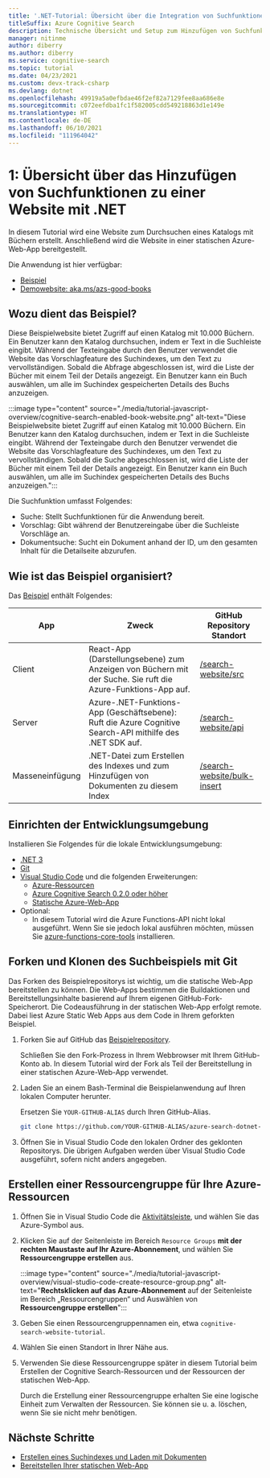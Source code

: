 ```yaml
---
title: '.NET-Tutorial: Übersicht über die Integration von Suchfunktionen'
titleSuffix: Azure Cognitive Search
description: Technische Übersicht und Setup zum Hinzufügen von Suchfunktionen zu einer Website und zum Bereitstellen in einer statischen Azure-Web-App mit .NET
manager: nitinme
author: diberry
ms.author: diberry
ms.service: cognitive-search
ms.topic: tutorial
ms.date: 04/23/2021
ms.custom: devx-track-csharp
ms.devlang: dotnet
ms.openlocfilehash: 49919a5a0efbdae46f2ef82a7129fee8aa686e8e
ms.sourcegitcommit: c072eefdba1fc1f582005cdd549218863d1e149e
ms.translationtype: HT
ms.contentlocale: de-DE
ms.lasthandoff: 06/10/2021
ms.locfileid: "111964042"
---
```

# <a name="1---overview-of-adding-search-to-a-website-with-net"></a>1: Übersicht über das Hinzufügen von Suchfunktionen zu einer Website mit .NET

In diesem Tutorial wird eine Website zum Durchsuchen eines Katalogs mit Büchern erstellt. Anschließend wird die Website in einer statischen Azure-Web-App bereitgestellt. 

Die Anwendung ist hier verfügbar: 
* [Beispiel](https://github.com/azure-samples/azure-search-dotnet-samples/tree/master/search-website)
* [Demowebsite: aka.ms/azs-good-books](https://aka.ms/azs-good-books)

## <a name="what-does-the-sample-do"></a>Wozu dient das Beispiel? 

Diese Beispielwebsite bietet Zugriff auf einen Katalog mit 10.000 Büchern. Ein Benutzer kann den Katalog durchsuchen, indem er Text in die Suchleiste eingibt. Während der Texteingabe durch den Benutzer verwendet die Website das Vorschlagfeature des Suchindexes, um den Text zu vervollständigen. Sobald die Abfrage abgeschlossen ist, wird die Liste der Bücher mit einem Teil der Details angezeigt. Ein Benutzer kann ein Buch auswählen, um alle im Suchindex gespeicherten Details des Buchs anzuzeigen. 

:::image type="content" source="./media/tutorial-javascript-overview/cognitive-search-enabled-book-website.png" alt-text="Diese Beispielwebsite bietet Zugriff auf einen Katalog mit 10.000 Büchern. Ein Benutzer kann den Katalog durchsuchen, indem er Text in die Suchleiste eingibt. Während der Texteingabe durch den Benutzer verwendet die Website das Vorschlagfeature des Suchindexes, um den Text zu vervollständigen. Sobald die Suche abgeschlossen ist, wird die Liste der Bücher mit einem Teil der Details angezeigt. Ein Benutzer kann ein Buch auswählen, um alle im Suchindex gespeicherten Details des Buchs anzuzeigen.":::

Die Suchfunktion umfasst Folgendes: 

* Suche: Stellt Suchfunktionen für die Anwendung bereit.
* Vorschlag: Gibt während der Benutzereingabe über die Suchleiste Vorschläge an.
* Dokumentsuche: Sucht ein Dokument anhand der ID, um den gesamten Inhalt für die Detailseite abzurufen.

## <a name="how-is-the-sample-organized"></a>Wie ist das Beispiel organisiert?

Das [Beispiel](https://github.com/Azure-Samples/azure-search-dotnet-samples/tree/master/search-website) enthält Folgendes:

|App|Zweck|GitHub<br>Repository<br>Standort|
|--|--|--|
|Client|React-App (Darstellungsebene) zum Anzeigen von Büchern mit der Suche. Sie ruft die Azure-Funktions-App auf. |[/search-website/src](https://github.com/Azure-Samples/azure-search-dotnet-samples/tree/master/search-website/src)|
|Server|Azure-.NET-Funktions-App (Geschäftsebene): Ruft die Azure Cognitive Search-API mithilfe des .NET SDK auf. |[/search-website/api](https://github.com/Azure-Samples/azure-search-dotnet-samples/tree/master/search-website/api)|
|Masseneinfügung|.NET-Datei zum Erstellen des Indexes und zum Hinzufügen von Dokumenten zu diesem Index|[/search-website/bulk-insert](https://github.com/Azure-Samples/azure-search-dotnet-samples/tree/master/search-website/bulk-insert)|

## <a name="set-up-your-development-environment"></a>Einrichten der Entwicklungsumgebung

Installieren Sie Folgendes für die lokale Entwicklungsumgebung: 

- [.NET 3](https://dotnet.microsoft.com/download/dotnet/5.0)  
- [Git](https://git-scm.com/downloads)
- [Visual Studio Code](https://code.visualstudio.com/) und die folgenden Erweiterungen:
    - [Azure-Ressourcen](https://marketplace.visualstudio.com/items?itemName=ms-azuretools.vscode-azureresourcegroups)
    - [Azure Cognitive Search 0.2.0 oder höher](https://marketplace.visualstudio.com/items?itemName=ms-azuretools.vscode-azurecognitivesearch)
    - [Statische Azure-Web-App](https://marketplace.visualstudio.com/items?itemName=ms-azuretools.vscode-azurestaticwebapps) 
- Optional:
    - In diesem Tutorial wird die Azure Functions-API nicht lokal ausgeführt. Wenn Sie sie jedoch lokal ausführen möchten, müssen Sie [azure-functions-core-tools](../azure-functions/functions-run-local.md?tabs=linux%2ccsharp%2cbash#install-the-azure-functions-core-tools) installieren.

## <a name="fork-and-clone-the-search-sample-with-git"></a>Forken und Klonen des Suchbeispiels mit Git

Das Forken des Beispielrepositorys ist wichtig, um die statische Web-App bereitstellen zu können. Die Web-Apps bestimmen die Buildaktionen und Bereitstellungsinhalte basierend auf Ihrem eigenen GitHub-Fork-Speicherort. Die Codeausführung in der statischen Web-App erfolgt remote. Dabei liest Azure Static Web Apps aus dem Code in Ihrem geforkten Beispiel.

1. Forken Sie auf GitHub das [Beispielrepository](https://github.com/Azure-Samples/azure-search-dotnet-samples). 

    Schließen Sie den Fork-Prozess in Ihrem Webbrowser mit Ihrem GitHub-Konto ab. In diesem Tutorial wird der Fork als Teil der Bereitstellung in einer statischen Azure-Web-App verwendet. 

1. Laden Sie an einem Bash-Terminal die Beispielanwendung auf Ihren lokalen Computer herunter. 

    Ersetzen Sie `YOUR-GITHUB-ALIAS` durch Ihren GitHub-Alias. 

    ```bash
    git clone https://github.com/YOUR-GITHUB-ALIAS/azure-search-dotnet-samples
    ```

1. Öffnen Sie in Visual Studio Code den lokalen Ordner des geklonten Repositorys. Die übrigen Aufgaben werden über Visual Studio Code ausgeführt, sofern nicht anders angegeben.

## <a name="create-a-resource-group-for-your-azure-resources"></a>Erstellen einer Ressourcengruppe für Ihre Azure-Ressourcen

1. Öffnen Sie in Visual Studio Code die [Aktivitätsleiste](https://code.visualstudio.com/docs/getstarted/userinterface), und wählen Sie das Azure-Symbol aus. 
1. Klicken Sie auf der Seitenleiste im Bereich `Resource Groups` **mit der rechten Maustaste auf Ihr Azure-Abonnement**, und wählen Sie **Ressourcengruppe erstellen** aus.

    :::image type="content" source="./media/tutorial-javascript-overview/visual-studio-code-create-resource-group.png" alt-text="**Rechtsklicken auf das Azure-Abonnement** auf der Seitenleiste im Bereich „Ressourcengruppen“ und Auswählen von **Ressourcengruppe erstellen**":::
1. Geben Sie einen Ressourcengruppennamen ein, etwa `cognitive-search-website-tutorial`. 
1. Wählen Sie einen Standort in Ihrer Nähe aus.
1. Verwenden Sie diese Ressourcengruppe später in diesem Tutorial beim Erstellen der Cognitive Search-Ressourcen und der Ressourcen der statischen Web-App. 

    Durch die Erstellung einer Ressourcengruppe erhalten Sie eine logische Einheit zum Verwalten der Ressourcen. Sie können sie u. a. löschen, wenn Sie sie nicht mehr benötigen.

## <a name="next-steps"></a>Nächste Schritte

* [Erstellen eines Suchindexes und Laden mit Dokumenten](tutorial-csharp-create-load-index.md)
* [Bereitstellen Ihrer statischen Web-App](tutorial-csharp-deploy-static-web-app.md)
